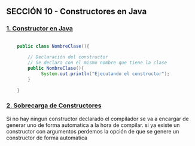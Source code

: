## SECCIÓN 10 - Constructores en Java

### [1. Constructor en Java](./V01_Aritmetica.java)
```java

    public class NombreClase(){
    
        // Declaración del constructor
        // Se declara con el mismo nombre que tiene la clase
        public NombreClase(){ 
             System.out.println("Ejecutando el constructor");
        }
    
    }

```

### [2. Sobrecarga de Constructores](./V02_SobreCargaConstructor.java)
Si no hay ningun constructor declarado el compilador se va a encargar 
de generar uno de forma automatica a la hora de compilar.
si ya existe un constructor con argumentos perdemos la opción de que se genere
un constructor de forma automatica